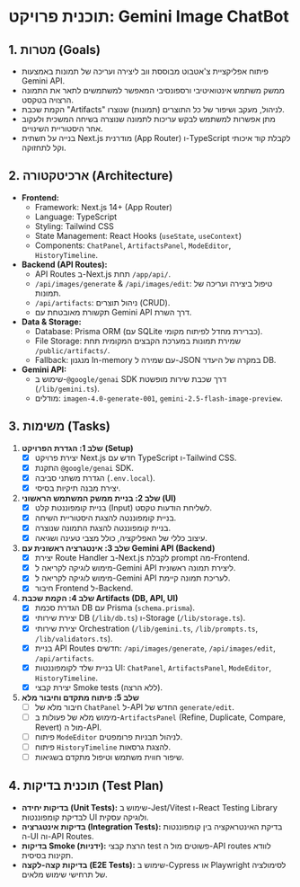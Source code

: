 # תוכנית פרויקט: Gemini Image ChatBot

## 1. מטרות (Goals)

*   פיתוח אפליקציית צ'אטבוט מבוססת ווב ליצירה ועריכה של תמונות באמצעות Gemini API.
*   ממשק משתמש אינטואיטיבי ורספונסיבי המאפשר למשתמשים לתאר את התמונה הרצויה בטקסט.
*   הקמת שכבת "Artifacts" לניהול, מעקב ושיפור של כל התוצרים (תמונות) שנוצרו.
*   מתן אפשרות למשתמש לבקש עריכות לתמונה שנוצרה בשיחה המשכית ולעקוב אחר היסטוריית השינויים.
*   בנייה על תשתית Next.js מודרנית (App Router) ו-TypeScript לקבלת קוד איכותי וקל לתחזוקה.

## 2. ארכיטקטורה (Architecture)

*   **Frontend:**
    *   Framework: Next.js 14+ (App Router)
    *   Language: TypeScript
    *   Styling: Tailwind CSS
    *   State Management: React Hooks (`useState`, `useContext`)
    *   Components: `ChatPanel`, `ArtifactsPanel`, `ModeEditor`, `HistoryTimeline`.
*   **Backend (API Routes):**
    *   API Routes ב-Next.js תחת `/app/api/`.
    *   `/api/images/generate` & `/api/images/edit`: טיפול ביצירה ועריכה של תמונות.
    *   `/api/artifacts`: ניהול תוצרים (CRUD).
    *   תקשורת מאובטחת עם Gemini API דרך השרת.
*   **Data & Storage:**
    *   Database: Prisma ORM (עם SQLite כברירת מחדל לפיתוח מקומי).
    *   File Storage: שמירת תמונות במערכת הקבצים המקומית תחת `/public/artifacts/`.
    *   Fallback: מנגנון In-memory עם שמירה ל-JSON במקרה של היעדר DB.
*   **Gemini API:**
    *   שימוש ב-`@google/genai` SDK דרך שכבת שירות מופשטת (`/lib/gemini.ts`).
    *   מודלים: `imagen-4.0-generate-001`, `gemini-2.5-flash-image-preview`.

## 3. משימות (Tasks)

1.  **שלב 1: הגדרת הפרויקט (Setup)**
    *   [x] יצירת פרויקט Next.js חדש עם TypeScript ו-Tailwind CSS.
    *   [x] התקנת `@google/genai` SDK.
    *   [x] הגדרת משתני סביבה (`.env.local`).
    *   [x] יצירת מבנה תיקיות בסיסי.

2.  **שלב 2: בניית ממשק המשתמש הראשוני (UI)**
    *   [x] בניית קומפוננטת קלט (Input) לשליחת הודעות טקסט.
    *   [x] בניית קומפוננטה להצגת היסטוריית השיחה.
    *   [x] בניית קומפוננטה להצגת התמונה שנוצרה.
    *   [x] עיצוב כללי של האפליקציה, כולל מצבי טעינה ושגיאה.

3.  **שלב 3: אינטגרציה ראשונית עם Gemini API (Backend)**
    *   [x] יצירת Route Handler ב-Next.js לקבלת prompt מה-Frontend.
    *   [x] מימוש לוגיקה לקריאה ל-Gemini API ליצירת תמונה ראשונית.
    *   [x] מימוש לוגיקה לקריאה ל-Gemini API לעריכת תמונה קיימת.
    *   [x] חיבור Frontend ל-Backend.

4.  **שלב 4: הקמת שכבת Artifacts (DB, API, UI)**
    *   [x] הגדרת סכמת DB עם Prisma (`schema.prisma`).
    *   [x] יצירת שירותי DB (`/lib/db.ts`) ו-Storage (`/lib/storage.ts`).
    *   [x] יצירת שירותי Orchestration (`/lib/gemini.ts`, `/lib/prompts.ts`, `/lib/validators.ts`).
    *   [x] בניית API Routes חדשים: `/api/images/generate`, `/api/images/edit`, `/api/artifacts`.
    *   [x] בניית שלד לקומפוננטות UI: `ChatPanel`, `ArtifactsPanel`, `ModeEditor`, `HistoryTimeline`.
    *   [x] יצירת קבצי Smoke tests (ללא הרצה).

5.  **שלב 5: פיתוח מתקדם וחיבור מלא**
    *   [ ] חיבור מלא של `ChatPanel` ל-API החדש של `generate/edit`.
    *   [ ] מימוש מלא של פעולות ב-`ArtifactsPanel` (Refine, Duplicate, Compare, Revert) מול ה-API.
    *   [ ] פיתוח `ModeEditor` לניהול תבניות פרומפטים.
    *   [ ] פיתוח `HistoryTimeline` להצגת גרסאות.
    *   [ ] שיפור חווית משתמש וטיפול מתקדם בשגיאות.

## 4. תוכנית בדיקות (Test Plan)

*   **בדיקות יחידה (Unit Tests):** שימוש ב-Jest/Vitest ו-React Testing Library לבדיקת קומפוננטות UI ולוגיקה עסקית.
*   **בדיקות אינטגרציה (Integration Tests):** בדיקת האינטראקציה בין קומפוננטות ה-UI וה-API Routes.
*   **בדיקות Smoke (ידניות):** הרצת קבצי test פשוטים מול ה-API routes לוודא תקינות בסיסית.
*   **בדיקות קצה-לקצה (E2E Tests):** שימוש ב-Cypress או Playwright לסימולציה של תרחישי שימוש מלאים.
